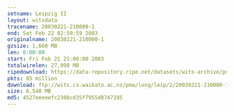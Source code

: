 ```yaml
---
setname: Leipzig II
layout: witsdata
tracename: 20030221-210000-1
end: Sat Feb 22 02:59:59 2003
originalname: 20030221-210000-1
gzsize: 1,660 MB
len: 6:00:00
start: Fri Feb 21 21:00:00 2003
totalwirelen: 27,998 MB
ripedownload: https://data-repository.ripe.net/datasets/wits-archive/pma/long/leip/2/20030221-210000-1.gz
pkts: 85 million
download: ftp://wits.cs.waikato.ac.nz/pma/long/leip/2/20030221-210000-1.gz
size: 6,548 MB
md5: 4527eeeeefc2308cd35f7955d8747195
---
```

